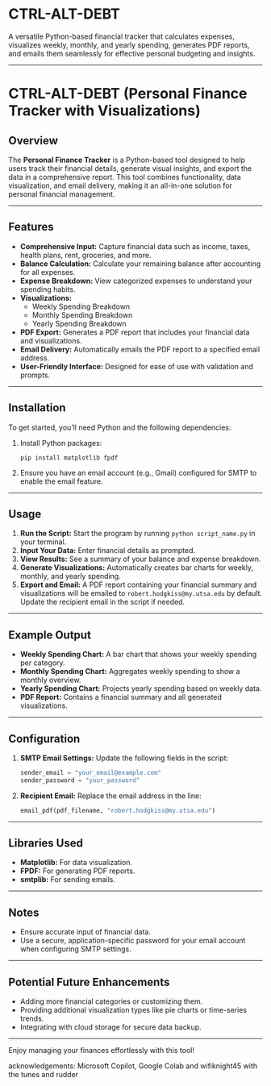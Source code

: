 # CTRL-ALT-DEBT
A versatile Python-based financial tracker that calculates expenses, visualizes weekly, monthly, and yearly spending, generates PDF reports, and emails them seamlessly for effective personal budgeting and insights.



---

# CTRL-ALT-DEBT (Personal Finance Tracker with Visualizations)

## Overview
The **Personal Finance Tracker** is a Python-based tool designed to help users track their financial details, generate visual insights, and export the data in a comprehensive report. This tool combines functionality, data visualization, and email delivery, making it an all-in-one solution for personal financial management.

---

## Features
- **Comprehensive Input:** Capture financial data such as income, taxes, health plans, rent, groceries, and more.
- **Balance Calculation:** Calculate your remaining balance after accounting for all expenses.
- **Expense Breakdown:** View categorized expenses to understand your spending habits.
- **Visualizations:**
  - Weekly Spending Breakdown
  - Monthly Spending Breakdown
  - Yearly Spending Breakdown
- **PDF Export:** Generates a PDF report that includes your financial data and visualizations.
- **Email Delivery:** Automatically emails the PDF report to a specified email address.
- **User-Friendly Interface:** Designed for ease of use with validation and prompts.

---

## Installation
To get started, you’ll need Python and the following dependencies:
1. Install Python packages:
   ```
   pip install matplotlib fpdf
   ```

2. Ensure you have an email account (e.g., Gmail) configured for SMTP to enable the email feature.

---

## Usage
1. **Run the Script:** Start the program by running `python script_name.py` in your terminal.
2. **Input Your Data:** Enter financial details as prompted.
3. **View Results:** See a summary of your balance and expense breakdown.
4. **Generate Visualizations:** Automatically creates bar charts for weekly, monthly, and yearly spending.
5. **Export and Email:** A PDF report containing your financial summary and visualizations will be emailed to `robert.hodgkiss@my.utsa.edu` by default. Update the recipient email in the script if needed.

---

## Example Output
- **Weekly Spending Chart:** A bar chart that shows your weekly spending per category.
- **Monthly Spending Chart:** Aggregates weekly spending to show a monthly overview.
- **Yearly Spending Chart:** Projects yearly spending based on weekly data.
- **PDF Report:** Contains a financial summary and all generated visualizations.

---

## Configuration
1. **SMTP Email Settings:** Update the following fields in the script:
   ```python
   sender_email = "your_email@example.com"
   sender_password = "your_password"
   ```
2. **Recipient Email:** Replace the email address in the line:
   ```python
   email_pdf(pdf_filename, "robert.hodgkiss@my.utsa.edu")
   ```

---

## Libraries Used
- **Matplotlib:** For data visualization.
- **FPDF:** For generating PDF reports.
- **smtplib:** For sending emails.

---

## Notes
- Ensure accurate input of financial data.
- Use a secure, application-specific password for your email account when configuring SMTP settings.

---

## Potential Future Enhancements
- Adding more financial categories or customizing them.
- Providing additional visualization types like pie charts or time-series trends.
- Integrating with cloud storage for secure data backup.

---

Enjoy managing your finances effortlessly with this tool!  

acknowledgements: Microsoft Copilot, Google Colab and wifiknight45 with the tunes and rudder


